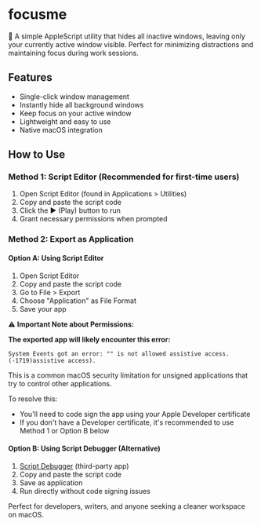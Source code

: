# focusme

🎯 A simple AppleScript utility that hides all inactive windows, leaving only your currently active window visible. Perfect for minimizing distractions and maintaining focus during work sessions.

## Features
- Single-click window management
- Instantly hide all background windows
- Keep focus on your active window
- Lightweight and easy to use
- Native macOS integration

## How to Use

### Method 1: Script Editor (Recommended for first-time users)
1. Open Script Editor (found in Applications > Utilities)
2. Copy and paste the script code
3. Click the ▶️ (Play) button to run
4. Grant necessary permissions when prompted

### Method 2: Export as Application
#### Option A: Using Script Editor
1. Open Script Editor
2. Copy and paste the script code
3. Go to File > Export
4. Choose "Application" as File Format
5. Save your app
   
⚠️ **Important Note about Permissions:**

**The exported app will likely encounter this error:**
```
System Events got an error: "" is not allowed assistive access. (-1719)assistive access).
```

This is a common macOS security limitation for unsigned applications that try to control other applications.

To resolve this:
- You'll need to code sign the app using your Apple Developer certificate
- If you don't have a Developer certificate, it's recommended to use Method 1 or Option B below

#### Option B: Using Script Debugger (Alternative)
1. [Script Debugger](https://latenightsw.com/) (third-party app)
2. Copy and paste the script code
3. Save as application
4. Run directly without code signing issues

Perfect for developers, writers, and anyone seeking a cleaner workspace on macOS.
